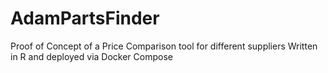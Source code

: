 # AdamPartsFinder

Proof of Concept of a Price Comparison tool for different suppliers
Written in R and deployed via Docker Compose
